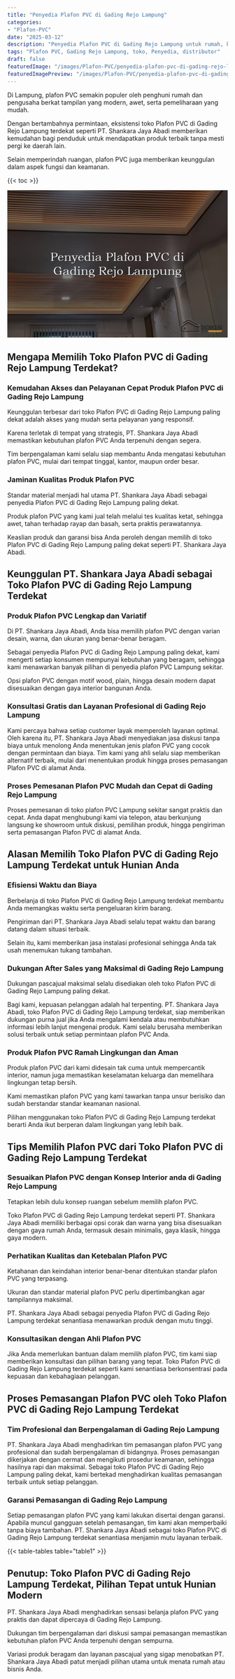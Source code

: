 ```yaml
---
title: "Penyedia Plafon PVC di Gading Rejo Lampung"
categories:
- "Plafon-PVC"
date: "2025-03-12"
description: "Penyedia Plafon PVC di Gading Rejo Lampung untuk rumah, kantor, serta toko. Plafon terbaik, pilihan motif, variasi warna modern, beserta layanan penempatan oleh tim berpengalaman serta garansi resmi!|Servis distribusi Plafon PVC di Gading Rejo Lampung bagi keperluan hunian, perkantoran, atau gerai, beserta plafon unggulan dan instalasi oleh tenaga ahli ahli serta jaminan resmi.|Solusi Plafon PVC di Gading Rejo Lampung yang andal bagi rumah, perkantoran, dan gerai, bersama material berkualitas dan pemasangan ditangani oleh tim ahli dan jaminan resmi.|Distribusi Plafon PVC di Gading Rejo Lampung untuk tempat tinggal, perkantoran, dan toko, beserta produk berkualitas dan pemasangan ditangani oleh tenaga ahli profesional, dilengkapi beserta kepastian resmi.}"
tags: "Plafon PVC, Gading Rejo Lampung, toko, Penyedia, distributor"
draft: false
featuredImage: "/images/Plafon-PVC/penyedia-plafon-pvc-di-gading-rejo-lampung.png"
featuredImagePreview: "/images/Plafon-PVC/penyedia-plafon-pvc-di-gading-rejo-lampung.png"
---
```


Di Lampung, plafon PVC semakin populer oleh penghuni rumah dan pengusaha berkat tampilan yang modern, awet, serta pemeliharaan yang mudah.

Dengan bertambahnya permintaan, eksistensi toko Plafon PVC di Gading Rejo Lampung terdekat seperti PT. Shankara Jaya Abadi memberikan kemudahan bagi penduduk untuk mendapatkan produk terbaik tanpa mesti pergi ke daerah lain.

Selain memperindah ruangan, plafon PVC juga memberikan keunggulan dalam aspek fungsi dan keamanan.

{{< toc >}}

![Penyedia Plafon PVC di Gading Rejo Lampung](/images/Plafon-PVC/Penyedia-Plafon-PVC-di-Gading-Rejo-Lampung.png)

## Mengapa Memilih Toko Plafon PVC di Gading Rejo Lampung Terdekat?

### Kemudahan Akses dan Pelayanan Cepat Produk Plafon PVC di Gading Rejo Lampung

Keunggulan terbesar dari toko Plafon PVC di Gading Rejo Lampung paling dekat adalah akses yang mudah serta pelayanan yang responsif.

Karena terletak di tempat yang strategis, PT. Shankara Jaya Abadi memastikan kebutuhan plafon PVC Anda terpenuhi dengan segera.

Tim berpengalaman kami selalu siap membantu Anda mengatasi kebutuhan plafon PVC, mulai dari tempat tinggal, kantor, maupun order besar.

### Jaminan Kualitas Produk Plafon PVC

Standar material menjadi hal utama PT. Shankara Jaya Abadi sebagai penyedia Plafon PVC di Gading Rejo Lampung paling dekat.

Produk plafon PVC yang kami jual telah melalui tes kualitas ketat, sehingga awet, tahan terhadap rayap dan basah, serta praktis perawatannya.

Keaslian produk dan garansi bisa Anda peroleh dengan memilih di toko Plafon PVC di Gading Rejo Lampung paling dekat seperti PT. Shankara Jaya Abadi.

## Keunggulan PT. Shankara Jaya Abadi sebagai Toko Plafon PVC di Gading Rejo Lampung Terdekat

### Produk Plafon PVC Lengkap dan Variatif

Di PT. Shankara Jaya Abadi, Anda bisa memilih plafon PVC dengan varian desain, warna, dan ukuran yang benar-benar beragam.

Sebagai penyedia Plafon PVC di Gading Rejo Lampung paling dekat, kami mengerti setiap konsumen mempunyai kebutuhan yang beragam, sehingga kami menawarkan banyak pilihan di penyedia plafon PVC Lampung sekitar.

Opsi plafon PVC dengan motif wood, plain, hingga desain modern dapat disesuaikan dengan gaya interior bangunan Anda.

### Konsultasi Gratis dan Layanan Profesional di Gading Rejo Lampung

Kami percaya bahwa setiap customer layak memperoleh layanan optimal. Oleh karena itu, PT. Shankara Jaya Abadi menyediakan jasa diskusi tanpa biaya untuk menolong Anda menentukan jenis plafon PVC yang cocok dengan permintaan dan biaya. Tim kami yang ahli selalu siap memberikan alternatif terbaik, mulai dari menentukan produk hingga proses pemasangan Plafon PVC di alamat Anda.

### Proses Pemesanan Plafon PVC Mudah dan Cepat di Gading Rejo Lampung

Proses pemesanan di toko plafon PVC Lampung sekitar sangat praktis dan cepat. Anda dapat menghubungi kami via telepon, atau berkunjung langsung ke showroom untuk diskusi, pemilihan produk, hingga pengiriman serta pemasangan Plafon PVC di alamat Anda.

## Alasan Memilih Toko Plafon PVC di Gading Rejo Lampung Terdekat untuk Hunian Anda

### Efisiensi Waktu dan Biaya

Berbelanja di toko Plafon PVC di Gading Rejo Lampung terdekat membantu Anda memangkas waktu serta pengeluaran kirim barang.

Pengiriman dari PT. Shankara Jaya Abadi selalu tepat waktu dan barang datang dalam situasi terbaik.

Selain itu, kami memberikan jasa instalasi profesional sehingga Anda tak usah menemukan tukang tambahan.

### Dukungan After Sales yang Maksimal di Gading Rejo Lampung

Dukungan pascajual maksimal selalu disediakan oleh toko Plafon PVC di Gading Rejo Lampung paling dekat.

Bagi kami, kepuasan pelanggan adalah hal terpenting. PT. Shankara Jaya Abadi, toko Plafon PVC di Gading Rejo Lampung terdekat, siap memberikan dukungan purna jual jika Anda mengalami kendala atau membutuhkan informasi lebih lanjut mengenai produk. Kami selalu berusaha memberikan solusi terbaik untuk setiap permintaan plafon PVC Anda.

### Produk Plafon PVC Ramah Lingkungan dan Aman

Produk plafon PVC dari kami didesain tak cuma untuk mempercantik interior, namun juga memastikan keselamatan keluarga dan memelihara lingkungan tetap bersih.

Kami memastikan plafon PVC yang kami tawarkan tanpa unsur berisiko dan sudah berstandar standar keamanan nasional.

Pilihan menggunakan toko Plafon PVC di Gading Rejo Lampung terdekat berarti Anda ikut berperan dalam lingkungan yang lebih baik.

## Tips Memilih Plafon PVC dari Toko Plafon PVC di Gading Rejo Lampung Terdekat

### Sesuaikan Plafon PVC dengan Konsep Interior anda di Gading Rejo Lampung

Tetapkan lebih dulu konsep ruangan sebelum memilih plafon PVC.

Toko Plafon PVC di Gading Rejo Lampung terdekat seperti PT. Shankara Jaya Abadi memiliki berbagai opsi corak dan warna yang bisa disesuaikan dengan gaya rumah Anda, termasuk desain minimalis, gaya klasik, hingga gaya modern.

### Perhatikan Kualitas dan Ketebalan Plafon PVC

Ketahanan dan keindahan interior benar-benar ditentukan standar plafon PVC yang terpasang.

Ukuran dan standar material plafon PVC perlu dipertimbangkan agar tampilannya maksimal.

PT. Shankara Jaya Abadi sebagai penyedia Plafon PVC di Gading Rejo Lampung terdekat senantiasa menawarkan produk dengan mutu tinggi.

### Konsultasikan dengan Ahli Plafon PVC

Jika Anda memerlukan bantuan dalam memilih plafon PVC, tim kami siap memberikan konsultasi dan pilihan barang yang tepat. Toko Plafon PVC di Gading Rejo Lampung terdekat seperti kami senantiasa berkonsentrasi pada kepuasan dan kebahagiaan pelanggan.

## Proses Pemasangan Plafon PVC oleh Toko Plafon PVC di Gading Rejo Lampung Terdekat

### Tim Profesional dan Berpengalaman di Gading Rejo Lampung

PT. Shankara Jaya Abadi menghadirkan tim pemasangan plafon PVC yang profesional dan sudah berpengalaman di bidangnya. Proses pemasangan dikerjakan dengan cermat dan mengikuti prosedur keamanan, sehingga hasilnya rapi dan maksimal. Sebagai toko Plafon PVC di Gading Rejo Lampung paling dekat, kami bertekad menghadirkan kualitas pemasangan terbaik untuk setiap pelanggan.

### Garansi Pemasangan di Gading Rejo Lampung

Setiap pemasangan plafon PVC yang kami lakukan disertai dengan garansi. Apabila muncul gangguan setelah pemasangan, tim kami akan memperbaiki tanpa biaya tambahan. PT. Shankara Jaya Abadi sebagai toko Plafon PVC di Gading Rejo Lampung terdekat senantiasa menjamin mutu layanan terbaik.

{{< table-tables table="table1" >}}

## Penutup: Toko Plafon PVC di Gading Rejo Lampung Terdekat, Pilihan Tepat untuk Hunian Modern

PT. Shankara Jaya Abadi menghadirkan sensasi belanja plafon PVC yang praktis dan dapat dipercaya di Gading Rejo Lampung.

Dukungan tim berpengalaman dari diskusi sampai pemasangan memastikan kebutuhan plafon PVC Anda terpenuhi dengan sempurna.

Variasi produk beragam dan layanan pascajual yang sigap menobatkan PT. Shankara Jaya Abadi patut menjadi pilihan utama untuk menata rumah atau bisnis Anda.
